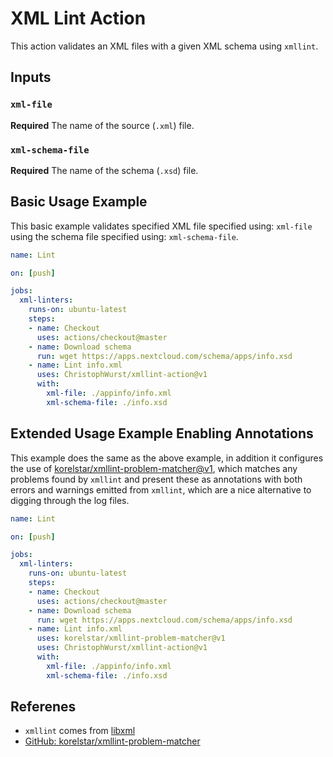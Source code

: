 # XML Lint Action

This action validates an XML files with a given XML schema using `xmllint`.

## Inputs

### `xml-file`

**Required** The name of the source (`.xml`) file.

### `xml-schema-file`

**Required** The name of the schema (`.xsd`) file.

## Basic Usage Example

This basic example validates specified XML file specified using: `xml-file` using the schema file specified using: `xml-schema-file`.

```yml
name: Lint

on: [push]

jobs:
  xml-linters:
    runs-on: ubuntu-latest
    steps:
    - name: Checkout
      uses: actions/checkout@master
    - name: Download schema
      run: wget https://apps.nextcloud.com/schema/apps/info.xsd
    - name: Lint info.xml
      uses: ChristophWurst/xmllint-action@v1
      with:
        xml-file: ./appinfo/info.xml
        xml-schema-file: ./info.xsd
```

## Extended Usage Example Enabling Annotations

This example does the same as the above example, in addition it configures the use of [korelstar/xmllint-problem-matcher@v1](https://github.com/korelstar/xmllint-problem-matcher), which matches any problems found by `xmllint` and present these as annotations with both errors and warnings emitted from `xmllint`, which are a nice alternative to digging through the log files.


```yml
name: Lint

on: [push]

jobs:
  xml-linters:
    runs-on: ubuntu-latest
    steps:
    - name: Checkout
      uses: actions/checkout@master
    - name: Download schema
      run: wget https://apps.nextcloud.com/schema/apps/info.xsd
    - name: Lint info.xml
      uses: korelstar/xmllint-problem-matcher@v1
      uses: ChristophWurst/xmllint-action@v1
      with:
        xml-file: ./appinfo/info.xml
        xml-schema-file: ./info.xsd
```

## Referenes

- `xmllint` comes from [libxml](http://www.xmlsoft.org/)
- [GitHub: korelstar/xmllint-problem-matcher](https://github.com/korelstar/xmllint-problem-matcher)
